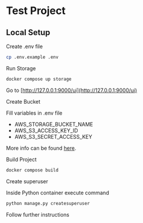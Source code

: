 # Test Project

## Local Setup

Create .env file

```bash
cp .env.example .env
```

Run Storage

```bash
docker compose up storage
```

Go to [http://127.0.0.1:9000/ui](http://127.0.0.1:9000/ui)

Create Bucket

Fill variables in .env file

- AWS_STORAGE_BUCKET_NAME
- AWS_S3_ACCESS_KEY_ID
- AWS_S3_SECRET_ACCESS_KEY

More info can be found [here](https://s3ninja.net/).

Build Project

```bash
docker compose build
```

Create superuser

Inside Python container execute command

```bash
python manage.py createsuperuser
```

Follow further instructions

